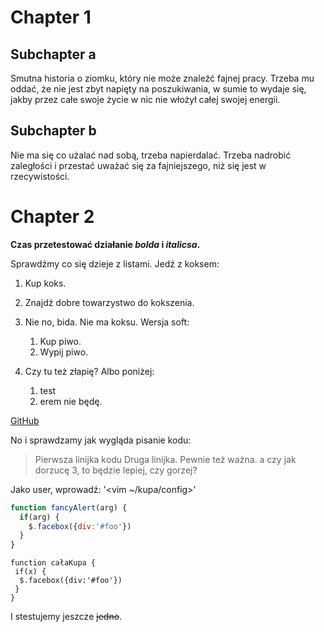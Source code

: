 # Chapter 1
## Subchapter a
Smutna historia o ziomku, który nie może znaleźć fajnej pracy. Trzeba mu oddać, że nie jest zbyt napięty na poszukiwania, w sumie to wydaje się, jakby przez całe swoje życie w nic nie włożył całej swojej energii.

## Subchapter b
Nie ma się co użalać nad sobą, trzeba napierdalać. Trzeba nadrobić zaległości i przestać uważać się za fajniejszego, niż się jest w rzecywistości.

# Chapter 2
__Czas przetestować działanie *bolda* i *italicsa*.__

Sprawdźmy co się dzieje z listami. Jedź z koksem:
1. Kup koks.
1. Znajdź dobre towarzystwo do kokszenia.
1. Nie no, bida. Nie ma koksu. Wersja soft:
	1. Kup piwo.
	1. Wypij piwo.

1. Czy tu też złapię? Albo poniżej:
	1. test
	1. erem nie będę.

[GitHub](http://github.com)

No i sprawdzamy jak wygląda pisanie kodu:
> Pierwsza linijka kodu
> Druga linijka. Pewnie też ważna.
> a czy jak dorzucę 3, to będzie lepiej, czy gorzej?

Jako user, wprowadź: '<vim ~/kupa/config>'

```javascript
function fancyAlert(arg) {
  if(arg) {
    $.facebox({div:'#foo'})
  }
}
```

    function całaKupa {
     if(x) {
      $.facebox({div:'#foo'})
     }
    }


I stestujemy jeszcze ~~jedno~~.
